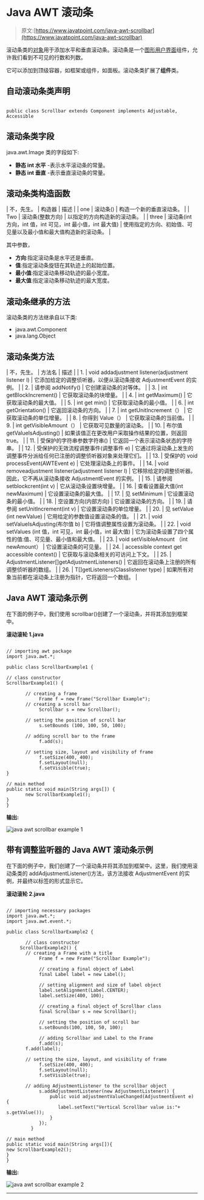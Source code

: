 # Java AWT 滚动条

> 原文:[https://www.javatpoint.com/java-awt-scrollbar](https://www.javatpoint.com/java-awt-scrollbar)

滚动条类的[对象](https://www.javatpoint.com/object-and-class-in-java)用于添加水平和垂直滚动条。滚动条是一个[图形用户界面](https://www.javatpoint.com/gui-full-form)组件，允许我们看到不可见的行数和列数。

它可以添加到顶级容器，如框架或组件，如面板。滚动条类扩展了**组件**类。

## 自动滚动条类声明

```

public class Scrollbar extends Component implements Adjustable, Accessible

```

## 滚动条类字段

java.awt.Image 类的字段如下:

*   **静态 int 水平** -表示水平滚动条的常量。
*   **静态 int 垂直** -表示垂直滚动条的常量。

## 滚动条类构造函数

| 不，先生。 | 构造器 | 描述 |
| one | 滚动条() | 构造一个新的垂直滚动条。 |
| Two | 滚动条(整数方向) | 以指定的方向构造新的滚动条。 |
| three | 滚动条(int 方向，int 值，int 可见，int 最小值，int 最大值) | 使用指定的方向、初始值、可见量以及最小值和最大值构造新的滚动条。 |

其中参数，

*   **方向**:指定滚动条是水平还是垂直。
*   **值**:指定滚动条旋钮在其轨迹上的起始位置。
*   **最小值**:指定滚动条移动轨迹的最小宽度。
*   **最大值**:指定滚动条移动轨迹的最大宽度。

## 滚动条继承的方法

滚动条类的方法继承自以下类:

*   java.awt.Component
*   java.lang.Object

## 滚动条类方法

| 不，先生。 | 方法名 | 描述 |
| 1. | void addadjustment listener(adjustment listener l) | 它添加给定的调整侦听器，以便从滚动条接收 AdjustmentEvent 的实例。 |
| 2. | 请参阅 addNotify() | 它创建滚动条的对等体。 |
| 3. | int getBlockIncrement() | 它获取滚动条的块增量。 |
| 4. | int getMaximum() | 它获取滚动条的最大值。 |
| 5. | int get min() | 它获取滚动条的最小值。 |
| 6. | int getOrientation() | 它返回滚动条的方向。 |
| 7. | int getUnitIncrement（） | 它获取滚动条的单位增量。 |
| 8. | 你得到 Value（） | 它获取滚动条的当前值。 |
| 9. | int getVisibleAmount（） | 它获取可见数量的滚动条。 |
| 10. | 布尔值 getValueIsAdjusting() | 如果该值正在更改用户采取操作结果的位置，则返回 true。 |
| 11. | 受保护的字符串参数字符串() | 它返回一个表示滚动条状态的字符串。 |
| 12. | 受保护的无效流程调整事件(调整事件 e) | 它通过将滚动条上发生的调整事件分派给任何已注册的调整侦听器对象来处理它们。 |
| 13. | 受保护的 void processEvent(AWTEvent e) | 它处理滚动条上的事件。 |
| 14. | void removeadjustment listener(adjustment listener l) | 它移除给定的调整侦听器。因此，它不再从滚动条接收 AdjustmentEvent 的实例。 |
| 15. | 请参阅 setblockcrent(int v) | 它从滚动条设置块增量。 |
| 16. | 查看设置最大值(int newMaximum) | 它设置滚动条的最大值。 |
| 17. | 见 setMinimum | 它设置滚动条的最小值。 |
| 18. | 空设置方向(内部方向) | 它设置滚动条的方向。 |
| 19. | 请参阅 setUnitIncrement(int v) | 它设置滚动条的单位增量。 |
| 20. | 见 setValue (int newValue) | 它用给定的参数值设置滚动条的值。 |
| 21. | void setValueIsAdjusting(布尔值 b) | 它将值调整属性设置为滚动条。 |
| 22. | void setValues (int 值，int 可见，int 最小值，int 最大值) | 它为滚动条设置了四个属性的值:值、可见量、最小值和最大值。 |
| 23. | void setVisibleAmount （int newAmount） | 它设置滚动条的可见量。 |
| 24. | accessible context get accessible context() | 它获取与滚动条相关的可访问上下文。 |
| 25. | AdjustmentListener[]getAdjustmentListeners() | 它返回在滚动条上注册的所有调整侦听器的数组。 |
| 26. | <t extends="" eventlistener="">T[]getListeners(Class<t>listener type)</t></t> | 如果所有对象当前都在滚动条上注册为指针，它将返回一个数组。 |

## Java AWT 滚动条示例

在下面的例子中，我们使用 scrollbar()创建了一个滚动条，并将其添加到框架中。

**滚动滚轮 1.java**

```

// importing awt package
import java.awt.*; 

public class ScrollbarExample1 {  

// class constructor
ScrollbarExample1() {  

       // creating a frame
            Frame f = new Frame("Scrollbar Example");  
       // creating a scroll bar
            Scrollbar s = new Scrollbar();  

       // setting the position of scroll bar
            s.setBounds (100, 100, 50, 100);

       // adding scroll bar to the frame
            f.add(s);  

       // setting size, layout and visibility of frame
            f.setSize(400, 400);
            f.setLayout(null);  
            f.setVisible(true);  
}  

// main method
public static void main(String args[]) {  
       new ScrollbarExample1();  
}  
}  

```

**输出:**

![java awt scrollbar example 1](../Images/35cf04643c34336d44e065046586d051.png)

## 带有调整监听器的 Java AWT 滚动条示例

在下面的例子中，我们创建了一个滚动条并将其添加到框架中。这里，我们使用滚动条类的 addAdjustmentListener()方法，该方法接收 AdjustmentEvent 的实例，并最终以标签的形式显示它。

**滚动滚轮 2.java**

```

// importing necessary packages
import java.awt.*;  
import java.awt.event.*;  

public class ScrollbarExample2 { 

       // class constructor 
     ScrollbarExample2() {  
       // creating a Frame with a title 
            Frame f = new Frame("Scrollbar Example");  

            // creating a final object of Label
            final Label label = new Label(); 

            // setting alignment and size of label object         
            label.setAlignment(Label.CENTER);  
            label.setSize(400, 100);  

            // creating a final object of Scrollbar class
            final Scrollbar s = new Scrollbar();  

            // setting the position of scroll bar
            s.setBounds(100, 100, 50, 100);  

            // adding Scrollbar and Label to the Frame
            f.add(s);
       f.add(label);  

       // setting the size, layout, and visibility of frame 
            f.setSize(400, 400);  
            f.setLayout(null);  
            f.setVisible(true);

       // adding AdjustmentListener to the scrollbar object
            s.addAdjustmentListener(new AdjustmentListener() {  
                public void adjustmentValueChanged(AdjustmentEvent e) {  
                   label.setText("Vertical Scrollbar value is:"+ s.getValue());  
                }  
            });  
         }

// main method  
public static void main(String args[]){  
new ScrollbarExample2();  
}  
}  

```

**输出:**

![java awt scrollbar example 2](../Images/0b6d4b987234dbdc1101c0a352eec8db.png)

* * *